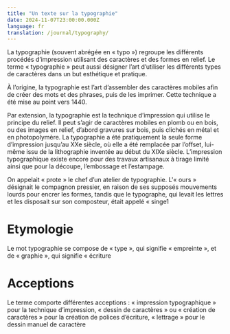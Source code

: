 ```yaml
---
title: "Un texte sur la typographie"
date: 2024-11-07T23:00:00.000Z
language: fr
translation: /journal/typography/
---
```


La typographie (souvent abrégée en « typo ») regroupe les différents procédés d’impression utilisant des caractères et des formes en relief. Le terme « typographie » peut aussi désigner l’art d’utiliser les différents types de caractères dans un but esthétique et pratique.

À l’origine, la typographie est l’art d’assembler des caractères mobiles afin de créer des mots et des phrases, puis de les imprimer. Cette technique a été mise au point vers 1440.

Par extension, la typographie est la technique d’impression qui utilise le principe du relief. Il peut s’agir de caractères mobiles en plomb ou en bois, ou des images en relief, d’abord gravures sur bois, puis clichés en métal et en photopolymère. La typographie a été pratiquement la seule forme d’impression jusqu’au XXe siècle, où elle a été remplacée par l’offset, lui-même issu de la lithographie inventée au début du XIXe siècle. L’impression typographique existe encore pour des travaux artisanaux à tirage limité ainsi que pour la découpe, l’embossage et l’estampage.

On appelait « prote » le chef d’un atelier de typographie. L'« ours » désignait le compagnon pressier, en raison de ses supposés mouvements lourds pour encrer les formes, tandis que le typographe, qui levait les lettres et les disposait sur son composteur, était appelé « singe1

# Etymologie

Le mot typographie se compose de « type », qui signifie « empreinte », et de « graphie », qui signifie « écriture

# Acceptions

Le terme comporte différentes acceptions : « impression typographique » pour la technique d’impression, « dessin de caractères » ou « création de caractères » pour la création de polices d’écriture, « lettrage » pour le dessin manuel de caractère
